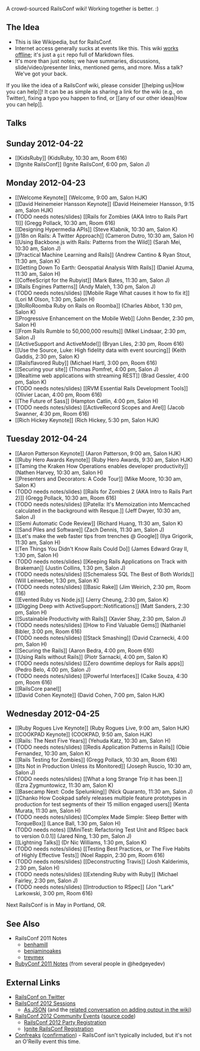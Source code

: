A crowd-sourced RailsConf wiki!  Working together is better.  :)

## The Idea

* This is like Wikipedia, but for RailsConf.
* Internet access generally sucks at events like this.  This wiki [works offline](https://github.com/newhavenrb/railsconf2012/wiki/_access); it's just a `git` repo full of Markdown files.
* It's more than just notes; we have summaries, discussions, slide/video/presenter links, mentioned gems, and more.  Miss a talk?  We've got your back.

If you like the idea of a RailsConf wiki, please consider [[helping us|How you can help]]!  It can be as simple as sharing a link for the wiki (e.g., on Twitter), fixing a typo you happen to find, or [[any of our other ideas|How you can help]].

## Talks

## Sunday 2012-04-22

* [[KidsRuby]] (KidsRuby, 10:30 am, Room 616)
* [[Ignite RailsConf]] (Ignite RailsConf, 6:00 pm, Salon J)

## Monday 2012-04-23

* [[Welcome Keynote]] (Welcome, 9:00 am, Salon HJK)
* [[David Heinemeier Hansson Keynote]] (David Heinemeier Hansson, 9:15 am, Salon HJK)
* (TODO needs notes/slides) [[Rails for Zombies (AKA Intro to Rails Part 1)]] (Gregg Pollack, 10:30 am, Room 616)
* [[Designing Hypermedia APIs]] (Steve Klabnik, 10:30 am, Salon K)
* [[i18n on Rails: A Twitter Approach]] (Cameron Dutro, 10:30 am, Salon H)
* [[Using Backbone.js with Rails: Patterns from the Wild]] (Sarah Mei, 10:30 am, Salon J)
* [[Practical Machine Learning and Rails]] (Andrew Cantino & Ryan Stout, 11:30 am, Salon K)
* [[Getting Down To Earth: Geospatial Analysis With Rails]] (Daniel Azuma, 11:30 am, Salon H)
* [[CoffeeScript for the Rubyist]] (Mark Bates, 11:30 am, Salon J)
* [[Rails Engines Patterns]] (Andy Maleh, 1:30 pm, Salon J)
* (TODO needs notes/slides) [[Mobile Rage What causes it how to fix it]] (Lori M Olson, 1:30 pm, Salon H)
* [[RoRoRoomba Ruby on Rails on Roomba]] (Charles Abbot, 1:30 pm, Salon K)
* [[Progressive Enhancement on the Mobile Web]] (John Bender, 2:30 pm, Salon H)
* [[From Rails Rumble to 50,000,000 results]] (Mikel Lindsaar, 2:30 pm, Salon J)
* [[ActiveSupport and ActiveModel]] (Bryan Liles, 2:30 pm, Room 616)
* [[Use the Source, Luke: High fidelity data with event sourcing]] (Keith Gaddis, 2:30 pm, Salon K)
* [[Railsflavored Ruby]] (Michael Hartl, 3:00 pm, Room 616)
* [[Securing your site]] (Thomas Pomfret, 4:00 pm, Salon J)
* [[Realtime web applications with streaming REST]] (Brad Gessler, 4:00 pm, Salon K)
* (TODO needs notes/slides) [[RVM Essential Rails Development Tools]] (Olivier Lacan, 4:00 pm, Room 616)
* [[The Future of Sass]] (Hampton Catlin, 4:00 pm, Salon H)
* (TODO needs notes/slides) [[ActiveRecord Scopes and Arel]] (Jacob Swanner, 4:30 pm, Room 616)
* [[Rich Hickey Keynote]] (Rich Hickey, 5:30 pm, Salon HJK)

## Tuesday 2012-04-24

* [[Aaron Patterson Keynote]] (Aaron Patterson, 9:00 am, Salon HJK)
* [[Ruby Hero Awards Keynote]] (Ruby Hero Awards, 9:30 am, Salon HJK)
* [[Taming the Kraken How Operations enables developer productivity]] (Nathen Harvey, 10:30 am, Salon H)
* [[Presenters and Decorators: A Code Tour]] (Mike Moore, 10:30 am, Salon K)
* (TODO needs notes/slides) [[Rails for Zombies 2 (AKA Intro to Rails Part 2)]] (Gregg Pollack, 10:30 am, Room 616)
* (TODO needs notes/slides) [[Patella: It's Memoization into Memcached calculated in the background with Resque.]] (Jeff Dwyer, 10:30 am, Salon J)
* [[Semi Automatic Code Review]] (Richard Huang, 11:30 am, Salon K)
* [[Sand Piles and Software]] (Zach Dennis, 11:30 am, Salon J)
* [[Let's make the web faster tips from trenches @ Google]] (Ilya Grigorik, 11:30 am, Salon H)
* [[Ten Things You Didn't Know Rails Could Do]] (James Edward Gray II, 1:30 pm, Salon H)
* (TODO needs notes/slides) [[Keeping Rails Applications on Track with Brakeman]] (Justin Collins, 1:30 pm, Salon J)
* (TODO needs notes/slides) [[Schemaless SQL The Best of Both Worlds]] (Will Leinweber, 1:30 pm, Salon K)
* (TODO needs notes/slides) [[Basic Rake]] (Jim Weirich, 2:30 pm, Room 616)
* [[Evented Ruby vs Node.js]] (Jerry Cheung, 2:30 pm, Salon K)
* [[Digging Deep with ActiveSupport::Notifications]] (Matt Sanders, 2:30 pm, Salon H)
* [[Sustainable Productivity with Rails]] (Xavier Shay, 2:30 pm, Salon J)
* (TODO needs notes/slides) [[How to Find Valuable Gems]] (Nathaniel Bibler, 3:00 pm, Room 616)
* (TODO needs notes/slides) [[Stack Smashing]] (David Czarnecki, 4:00 pm, Salon H)
* [[Securing the Rails]] (Aaron Bedra, 4:00 pm, Room 616)
* [[Using Rails without Rails]] (Piotr Sarnacki, 4:00 pm, Salon K)
* (TODO needs notes/slides) [[Zero downtime deploys for Rails apps]] (Pedro Belo, 4:00 pm, Salon J)
* (TODO needs notes/slides) [[Powerful Interfaces]] (Caike Souza, 4:30 pm, Room 616)
* [[RailsCore panel]]
* [[David Cohen Keynote]] (David Cohen, 7:00 pm, Salon HJK)

## Wednesday 2012-04-25

* [[Ruby Rogues Live Keynote]] (Ruby Rogues Live, 9:00 am, Salon HJK)
* [[COOKPAD Keynote]] (COOKPAD, 9:50 am, Salon HJK)
* [[Rails: The Next Five Years]] (Yehuda Katz, 10:30 am, Salon H)
* (TODO needs notes/slides) [[Redis Application Patterns in Rails]] (Obie Fernandez, 10:30 am, Salon K)
* [[Rails Testing for Zombies]] (Gregg Pollack, 10:30 am, Room 616)
* [[Its Not in Production Unless its Monitored]] (Joseph Ruscio, 10:30 am, Salon J)
* (TODO needs notes/slides) [[What a long Strange Trip it has been.]] (Ezra Zygmuntowicz, 11:30 am, Salon K)
* [[Basecamp Next: Code Spelunking]] (Nick Quaranto, 11:30 am, Salon J)
* [[Chanko How Cookpad safely releases multiple feature prototypes in production for test segments of their 15 million engaged users]] (Kenta Murata, 11:30 am, Salon H)
* (TODO needs notes/slides) [[Complex Made Simple: Sleep Better with TorqueBox]] (Lance Ball, 1:30 pm, Salon H)
* (TODO needs notes) [[MiniTest: Refactoring Test Unit and RSpec back to version 0.0.1]] (Jared Ning, 1:30 pm, Salon J)
* [[Lightning Talks]] (Dr Nic Williams, 1:30 pm, Salon K)
* (TODO needs notes/slides) [[Testing Best Practices, or The Five Habits of Highly Effective Tests]] (Noel Rappin, 2:30 pm, Room 616)
* (TODO needs notes/slides) [[Deconstructing Travis]] (Josh Kalderimis, 2:30 pm, Salon H)
* (TODO needs notes/slides) [[Extending Ruby with Ruby]] (Michael Fairley, 2:30 pm, Salon J)
* (TODO needs notes/slides) [[Introduction to RSpec]] (Jon "Lark" Larkowski, 3:00 pm, Room 616)

Next RailsConf is in May in Portland, OR.

## See Also

* RailsConf 2011 Notes
    * [benhamill](https://github.com/benhamill/railsconf_2011)
    * [benjaminoakes](https://github.com/benjaminoakes/railsconf2011/wiki)
    * [trevmex](http://trevmex.com/post/5656565549/railsconf-notes-from-trevor-lalish-menagh-trevmex?ff286a60)
* [RubyConf 2011 Notes](https://github.com/benjaminoakes/rubyconf2011/wiki) (from several people in @hedgeyedev)

## External Links

* [RailsConf on Twitter](http://twitter.com/railsconf)
* [RailsConf 2012 Sessions](http://railsconf2012.com/sessions)
    * [As JSON](http://railsconf2012.com/sessions.json) (and the [related conversation on adding output in the wiki](https://groups.google.com/forum/?fromgroups#!topic/newhavenrb/6LK72ZYLNoc))
* [RailsConf 2012 Community Events](http://railsconf.austinonrails.org/) ([source code](https://github.com/austinonrails/railsconf))
    * [RailsConf 2012 Party Registration](http://railsconf2012party.eventbrite.com/)
    * [Ignite RailsConf Registration](http://ignite-railsconf2012.eventbrite.com/)
* [Confreaks](http://confreaks.com/events) ([confirmation](http://blog.confreaks.net/2012/02/what-is-pending-in-the-queue/)) - RailsConf isn't typically included, but it's not an O'Reilly event this time.

<!-- TODO: change to http://confreaks.com/events/railsconf2012 (or the appropriate URL) once videos are posted -->
